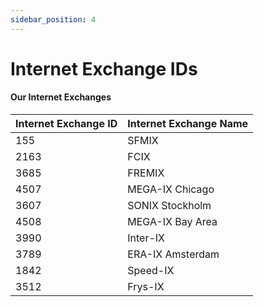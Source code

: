```yaml
---
sidebar_position: 4
---
```


# Internet Exchange IDs

#### Our Internet Exchanges

| Internet Exchange ID | Internet Exchange Name |
|----------------------|------------------------|
| 155                  | SFMIX                  |
| 2163                 | FCIX                   |
| 3685                 | FREMIX                 |
| 4507                 | MEGA-IX Chicago        |
| 3607                 | SONIX Stockholm        |
| 4508                 | MEGA-IX Bay Area       |
| 3990                 | Inter-IX               |
| 3789                 | ERA-IX Amsterdam       |
| 1842                 | Speed-IX               |
| 3512                 | Frys-IX                | 
